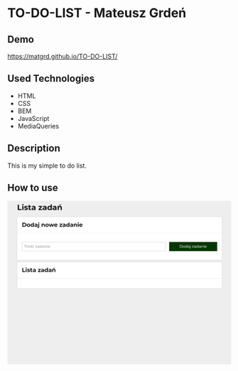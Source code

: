 # TO-DO-LIST - Mateusz Grdeń

## Demo

https://matgrd.github.io/TO-DO-LIST/

## Used Technologies

- HTML
- CSS
- BEM
- JavaScript
- MediaQueries

## Description

This is my simple to do list.

## How to use

![How-to-use](https://raw.githubusercontent.com/matgrd/TO-DO-LIST/master/images/to-do-list-how-to-use.gif)
